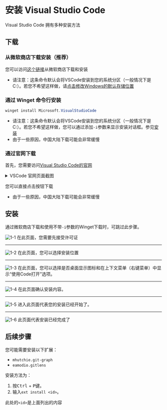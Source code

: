 # 安装 Visual Studio Code

Visual Studio Code 拥有多种安装方法

## 下载

### 从微软商店下载安装（推荐）

您可以访问[这个链接](https://apps.microsoft.com/store/detail/XP9KHM4BK9FZ7Q)从微软商店下载和安装

- 请注意：这条命令默认会将VSCode安装到您的系统分区（一般情况下是C:）。若您不希望这样做，请[点击修改Windows的默认存储位置](ms-settings:storagesense)

### 通过 Winget 命令行安装

```powershell
winget install Microsoft.VisualStudioCode
```

- 请注意：这条命令默认会将VSCode安装到您的系统分区（一般情况下是C:）。若您不希望这样做，您可以通过添加`-i`参数来显示安装对话框。参见[安装](#安装)
- 由于一些原因，中国大陆下载可能会非常缓慢

### 通过官网下载

首先，您需要访问[Visual Studio Code的官网](https://code.visualstudio.com)

<details>

<summary>VSCode 官网页面截图</summary>

![VSCode 官网页面](./images/14-8-2022_94756_code.visualstudio.com.jpeg)

</details>

您可以直接点击按钮下载

- 由于一些原因，中国大陆下载可能会非常缓慢

## 安装

通过微软商店下载和使用不带`-i`参数的Winget下载时，可跳过此步骤。

![1-1](./images/2022-08-14_095930.webp)
在此页面，您需要先接受许可证

---

![1-2](./images/2022-08-14_100023.webp)
在此页面，您可以选择安装位置

---

![1-3](./images/2022-08-14_100224.webp)
在此页面，您可以选择是否桌面显示图标和在上下文菜单（右键菜单）中显示“使用Code打开”选项。

---

![1-4](./images/2022-08-14_100257.webp)
在此页面确认安装内容。

---

![1-5](./images/2022-08-14_100321.webp)
进入此页面代表您的安装已经开始了。

---

![1-6](./images/2022-08-14_100430.webp)
此页面代表安装已经完成了

## 后续步骤

您可能需要安装以下扩展：

- `mhutchie.git-graph`
- `eamodio.gitlens`

安装方法为：

1. 按<kbd>Ctrl</kbd> + <kbd>P</kbd>键。
1. 输入`ext install <id>`。

此处的`<id>`是上面列出的内容
